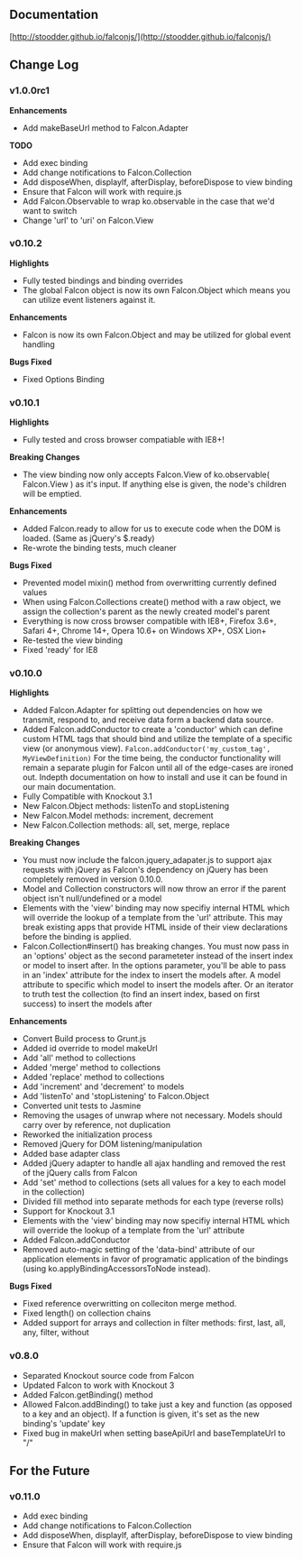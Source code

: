 ## Documentation
[http://stoodder.github.io/falconjs/](http://stoodder.github.io/falconjs/)

## Change Log
### v1.0.0rc1
**Enhancements**
* Add makeBaseUrl method to Falcon.Adapter

**TODO**
* Add exec binding
* Add change notifications to Falcon.Collection
* Add disposeWhen, displayIf, afterDisplay, beforeDispose to view binding
* Ensure that Falcon will work with require.js
* Add Falcon.Observable to wrap ko.observable in the case that we'd want to switch
* Change 'url' to 'uri' on Falcon.View

### v0.10.2
**Highlights**
* Fully tested bindings and binding overrides
* The global Falcon object is now its own Falcon.Object which means you can utilize event listeners against it.

**Enhancements**
* Falcon is now its own Falcon.Object and may be utilized for global event handling

**Bugs Fixed**
* Fixed Options Binding

### v0.10.1
**Highlights**
* Fully tested and cross browser compatiable with IE8+!

**Breaking Changes**
* The view binding now only accepts Falcon.View of ko.observable( Falcon.View ) as it's input. If anything else is given, the node's children will be emptied.

**Enhancements**
* Added Falcon.ready to allow for us to execute code when the DOM is loaded. (Same as jQuery's $.ready)
* Re-wrote the binding tests, much cleaner

**Bugs Fixed**
* Prevented model mixin() method from overwritting currently defined values
* When using Falcon.Collections create() method with a raw object, we assign the collection's parent as the newly created model's parent
* Everything is now cross browser compatible with IE8+, Firefox 3.6+, Safari 4+, Chrome 14+, Opera 10.6+ on Windows XP+, OSX Lion+
* Re-tested the view binding
* Fixed 'ready' for IE8

### v0.10.0
**Highlights**
* Added Falcon.Adapter for splitting out dependencies on how we transmit, respond to, and receive data form a backend data source.
* Added Falcon.addConductor to create a 'conductor' which can define custom HTML tags that should bind and utilize the template of a specific view (or anonymous view). `Falcon.addConductor('my_custom_tag', MyViewDefinition)` For the time being, the conductor functionality will remain a separate plugin for Falcon until all of the edge-cases are ironed out. Indepth documentation on how to install and use it can be found in our main documentation.
* Fully Compatible with Knockout 3.1
* New Falcon.Object methods: listenTo and stopListening
* New Falcon.Model methods: increment, decrement
* New Falcon.Collection methods: all, set, merge, replace

**Breaking Changes**
* You must now include the falcon.jquery_adapater.js to support ajax requests with jQuery as Falcon's dependency on jQuery has been completely removed in version 0.10.0.
* Model and Collection constructors will now throw an error if the parent object isn't null/undefined or a model
* Elements with the 'view' binding may now specifiy internal HTML which will override the lookup of a template from the 'url' attribute.  This may break existing apps that provide HTML inside of their view declarations before the binding is applied.
* Falcon.Collection#insert() has breaking changes. You must now pass in an 'options' object as the second parameteter instead of the insert index or model to insert after. In the options parameter, you'll be able to pass in an 'index' attribute for the index to insert the models after. A model attribute to specific which model to insert the models after. Or an iterator to truth test the collection (to find an insert index, based on first success) to insert the models after

**Enhancements**
* Convert Build process to Grunt.js
* Added id override to model makeUrl
* Add 'all' method to collections
* Added 'merge' method to collections
* Added 'replace' method to collections
* Add 'increment' and 'decrement' to models
* Add 'listenTo' and 'stopListening' to Falcon.Object
* Converted unit tests to Jasmine
* Removing the usages of unwrap where not necessary. Models should carry over by reference, not duplication
* Reworked the initialization process
* Removed jQuery for DOM listening/manipulation
* Added base adapter class
* Added jQuery adapter to handle all ajax handling and removed the rest of the jQuery calls from Falcon
* Add 'set' method to collections (sets all values for a key to each model in the collection)
* Divided fill method into separate methods for each type (reverse rolls)
* Support for Knockout 3.1
* Elements with the 'view' binding may now specifiy internal HTML which will override the lookup of a template from the 'url' attribute
* Added Falcon.addConductor
* Removed auto-magic setting of the 'data-bind' attribute of our application elements in favor of programatic application of the bindings (using ko.applyBindingAccessorsToNode instead).

**Bugs Fixed**
* Fixed reference overwritting on colleciton merge method.
* Fixed length() on collection chains
* Added support for arrays and collection in filter methods: first, last, all, any, filter, without


### v0.8.0
* Separated Knockout source code from Falcon
* Updated Falcon to work with Knockout 3
* Added Falcon.getBinding() method
* Allowed Falcon.addBinding() to take just a key and function (as opposed to a key and an object). If a function is given, it's set as the new binding's 'update' key
* Fixed bug in makeUrl when setting baseApiUrl and baseTemplateUrl to "/"

## For the Future
### v0.11.0
* Add exec binding
* Add change notifications to Falcon.Collection
* Add disposeWhen, displayIf, afterDisplay, beforeDispose to view binding
* Ensure that Falcon will work with require.js